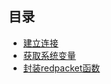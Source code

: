 ## 目录

- [建立连接](https://github.com/Petrie/mysqldriver/blob/master/doc/CONNECT.md)
- [获取系统变量](https://github.com/Petrie/mysqldriver/blob/master/doc/GETSYSTEMVAR.md)
- [封装redpacket函数](https://github.com/Petrie/mysqldriver/blob/master/doc/PACKET.md)